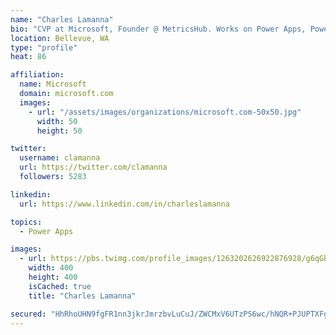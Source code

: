 ```yaml
---
name: "Charles Lamanna"
bio: "CVP at Microsoft, Founder @ MetricsHub. Works on Power Apps, Power Automate, Power Virtual Agent, Common Data Service and Dynamics 365."
location: Bellevue, WA
type: "profile"
heat: 86

affiliation:
  name: Microsoft
  domain: microsoft.com
  images:
    - url: "/assets/images/organizations/microsoft.com-50x50.jpg"
      width: 50
      height: 50

twitter:
  username: clamanna
  url: https://twitter.com/clamanna
  followers: 5283

linkedin:
  url: https://www.linkedin.com/in/charleslamanna

topics:
  - Power Apps

images:
  - url: https://pbs.twimg.com/profile_images/1263202626922876928/g6qGbHZ-_400x400.jpg
    width: 400
    height: 400
    isCached: true
    title: "Charles Lamanna"

secured: "HhRhoUHN9fgFR1nn3jkrJmrzbvLuCuJ/ZWCMxV6UTzPS6wc/hNQR+PJUPTXFgN6mCewULDVTJGiA4UEH0znWVimIJcQt8+o4gQL0MMHzswTMVPa0mmjQinHdg1h9OJKK1Nxo4QEidki+xV0fDHDed7YPv9TjJojbbqC1uuLL3CmsDDro99IDeshzYwl5bGZGsn73RlKpDqAGH7N+/duH87SE5IhXAIsncgAL/We3H1bLuaoV3uhB8Ct3c84PvWQ3/MxQXA9cEVZmnF6GzGHvgEt252hrH1MvmE4xZz5HT9wbNHrEuU0ugHPWCFn6N+SldQLyehhAdsfIXWTAV/35N8wBG44DytiRJwPcCzbDTPP91H8rz+bvQrRIqNrfagxYbm+RXVEs+2NT7hYnxy0f/mQcGAc59wSvkc+Xm0c+pB8=;xC/v+e99sfiwtsADug4fiA=="
---
```


